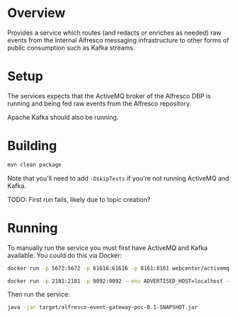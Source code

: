 # Overview

Provides a service which routes (and redacts or enriches as needed) raw events from the internal Alfresco messaging infrastructure to other forms of public consumption such as Kafka streams.

# Setup

The services expects that the ActiveMQ broker of the Alfresco DBP is running and being fed raw events from the Alfresco repository.

Apache Kafka should also be running.

# Building

```bash
mvn clean package
```

Note that you'll need to add `-DskipTests` if you're not running ActiveMQ and Kafka.

TODO: First run fails, likely due to topic creation?

# Running

To manually run the service you must first have ActiveMQ and Kafka available.  You could do this via Docker:

```bash
docker run -p 5672:5672 -p 61616:61616 -p 8161:8161 webcenter/activemq
```

```bash
docker run -p 2181:2181 -p 9092:9092 --env ADVERTISED_HOST=localhost --env ADVERTISED_PORT=9092 spotify/kafka
```

Then run the service:

```bash
java -jar target/alfresco-event-gateway-poc-0.1-SNAPSHOT.jar
```
